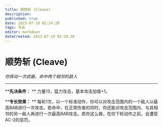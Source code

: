 ```yaml
---
title: 顺势斩 (Cleave)
description: 
published: true
date: 2023-07-10 02:24:20
tags: 专长
editor: markdown
dateCreated: 2023-07-10 02:24:20
---
```


# 顺势斩 (Cleave)

_你挥动一次武器，命中两个相邻的敌人_

---

****先决条件：** ** 力量13，猛力攻击，基本攻击加值+1。

****专长效果：** **
每轮1次，以一个标准动作，你可以对攻击范围内的一个敌人以最高BAB进行一次攻击。若命中，在正常伤害的同时，你还能对攻击范围内、与其相邻的另一敌人再进行一次最高BAB攻击。若你这么做，在你下轮动作之前，会遭受AC-2的惩罚。

